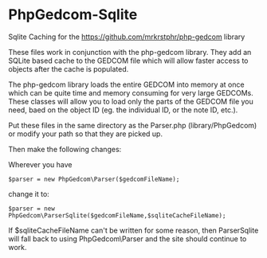PhpGedcom-Sqlite
================

Sqlite Caching for the https://github.com/mrkrstphr/php-gedcom library

These files work in conjunction with the php-gedcom library. They add an 
SQLite based cache to the GEDCOM file which will allow faster access to 
objects after the cache is populated. 

The php-gedcom library loads the entire GEDCOM into memory at once which can 
be quite time and memory consuming for very large GEDCOMs. These classes
will allow you to load only the parts of the GEDCOM file you need, baed on the 
object ID (eg. the individual ID, or the note ID, etc.).

Put these files in the same directory as the Parser.php (library/PhpGedcom) or 
modify your path so that they are picked up. 

Then make the following changes: 

Wherever you have

    $parser = new PhpGedcom\Parser($gedcomFileName);
    
change it to:

    $parser = new PhpGedcom\ParserSqlite($gedcomFileName,$sqliteCacheFileName);

If $sqliteCacheFileName can't be written for some reason, then ParserSqlite will fall back to 
using PhpGedcom\Parser and the site should continue to work.
